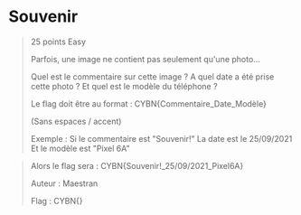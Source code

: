 # Souvenir

> 25 points
> Easy
> 
> Parfois, une image ne contient pas seulement qu'une photo...
>
> Quel est le commentaire sur cette image ?
> A quel date a été prise cette photo ?
> Et quel est le modèle du téléphone ?
> 
> Le flag doit être au format : CYBN{Commentaire_Date_Modèle}
> 
> (Sans espaces / accent)
> 
> Exemple : Si le commentaire est "Souvenir!"
> La date est le 25/09/2021
> Et le modèle est "Pixel 6A"

> Alors le flag sera :
> CYBN{Souvenir!_25/09/2021_Pixel6A}
> 
> Auteur : Maestran
>
> Flag : CYBN{}

